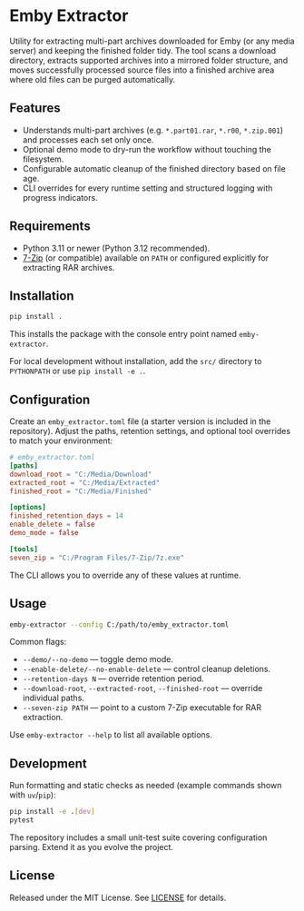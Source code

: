 # Emby Extractor

Utility for extracting multi-part archives downloaded for Emby (or any media server) and keeping the finished folder tidy. The tool scans a download directory, extracts supported archives into a mirrored folder structure, and moves successfully processed source files into a finished archive area where old files can be purged automatically.

## Features
- Understands multi-part archives (e.g. `*.part01.rar`, `*.r00`, `*.zip.001`) and processes each set only once.
- Optional demo mode to dry-run the workflow without touching the filesystem.
- Configurable automatic cleanup of the finished directory based on file age.
- CLI overrides for every runtime setting and structured logging with progress indicators.

## Requirements
- Python 3.11 or newer (Python 3.12 recommended).
- [7-Zip](https://www.7-zip.org/) (or compatible) available on `PATH` or configured explicitly for extracting RAR archives.

## Installation
```bash
pip install .
```
This installs the package with the console entry point named `emby-extractor`.

For local development without installation, add the `src/` directory to `PYTHONPATH` or use `pip install -e .`.

## Configuration
Create an `emby_extractor.toml` file (a starter version is included in the repository). Adjust the paths, retention settings, and optional tool overrides to match your environment:

```toml
# emby_extractor.toml
[paths]
download_root = "C:/Media/Download"
extracted_root = "C:/Media/Extracted"
finished_root = "C:/Media/Finished"

[options]
finished_retention_days = 14
enable_delete = false
demo_mode = false

[tools]
seven_zip = "C:/Program Files/7-Zip/7z.exe"
```

The CLI allows you to override any of these values at runtime.

## Usage
```bash
emby-extractor --config C:/path/to/emby_extractor.toml
```

Common flags:
- `--demo/--no-demo` — toggle demo mode.
- `--enable-delete/--no-enable-delete` — control cleanup deletions.
- `--retention-days N` — override retention period.
- `--download-root`, `--extracted-root`, `--finished-root` — override individual paths.
- `--seven-zip PATH` — point to a custom 7-Zip executable for RAR extraction.

Use `emby-extractor --help` to list all available options.

## Development
Run formatting and static checks as needed (example commands shown with `uv`/`pip`):
```bash
pip install -e .[dev]
pytest
```

The repository includes a small unit-test suite covering configuration parsing. Extend it as you evolve the project.

## License
Released under the MIT License. See [LICENSE](LICENSE) for details.
